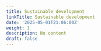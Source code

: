 ```yaml
---
title: Sustainable development
linkTitle: Sustainable development
date: '2025-05-01T21:06:00Z'
weight: 1
description: No content
draft: false
---
```



